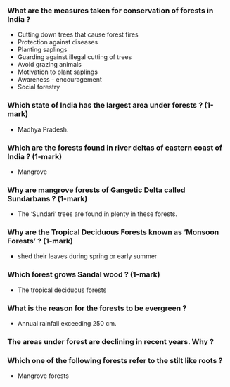 ### What are the measures taken for conservation of forests in India ?
* Cutting down trees that cause forest fires
* Protection against diseases
* Planting saplings
* Guarding against illegal cutting of trees
* Avoid grazing animals
* Motivation to plant saplings
* Awareness - encouragement
* Social forestry
### Which state of India has the largest area under forests ? (1-mark)
* Madhya Pradesh.
### Which are the forests found in river deltas of eastern coast of India ? (1-mark)
* Mangrove
### Why are mangrove forests of Gangetic Delta called Sundarbans ? (1-mark)
* The ‘Sundari’ trees are found in plenty in these forests.
### Why are the Tropical Deciduous Forests known as ‘Monsoon Forests’ ? (1-mark)
* shed their leaves during spring or early summer
### Which forest grows Sandal wood ? (1-mark)
* The tropical deciduous forests
### What is the reason for the forests to be evergreen ?
* Annual rainfall exceeding 250 cm.
### The areas under forest are declining in recent years. Why ?
### Which one of the following forests refer to the stilt like roots ?
* Mangrove forests
